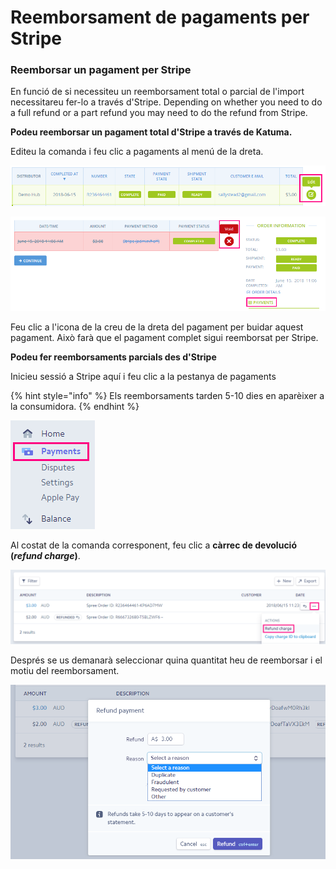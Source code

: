 # Reemborsament de pagaments per Stripe

### Reemborsar un pagament per Stripe

En funció de si necessiteu un reemborsament total o parcial de l'import necessitareu fer-lo a través d'Stripe. Depending on whether you need to do a full refund or a part refund you may need to do the refund from Stripe.

**Podeu reemborsar un pagament total d'Stripe a través de Katuma.**

Editeu la comanda i feu clic a pagaments al menú de la dreta.

![](../../.gitbook/assets/imatge%20%2828%29.png)

![](../../.gitbook/assets/imatge%20%2810%29.png)

Feu clic a l'icona de la creu de la dreta del pagament per buidar aquest pagament. Això farà que el pagament complet sigui reemborsat per Stripe. 

**Podeu fer reemborsaments parcials des d'Stripe**

Inicieu sessió a Stripe aquí i feu clic a la pestanya de pagaments

{% hint style="info" %}
Els reemborsaments tarden 5-10 dies en aparèixer a la consumidora.
{% endhint %}

![](../../.gitbook/assets/imatge%20%2871%29.png)

Al costat de la comanda corresponent, feu clic a **càrrec de devolució \(**_**refund charge**_**\)**. 

![](../../.gitbook/assets/imatge%20%283%29.png)

Després se us demanarà seleccionar quina quantitat heu de reemborsar i el motiu del reemborsament.

![](../../.gitbook/assets/imatge%20%2824%29.png)



